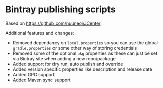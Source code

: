 # Bintray publishing scripts

Based on https://github.com/nuuneoi/JCenter

Additional features and changes:

* Removed dependancy on `local.properties` so you can use the global `gradle.properties` or some other way of storing credentials
* Removed some of the optional `pkg` properties as these can just be set via Bintray site when adding a new repo/package
* Added support for dry run, auto publish and override
* Added version specific properties like description and release date
* Added GPG support
* Added Maven sync support
